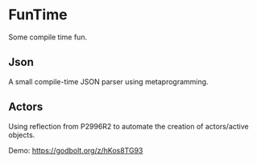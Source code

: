 # FunTime

Some compile time fun.

## Json

A small compile-time JSON parser using metaprogramming.

## Actors

Using reflection from P2996R2 to automate the creation of actors/active objects.

Demo: https://godbolt.org/z/hKos8TG93
